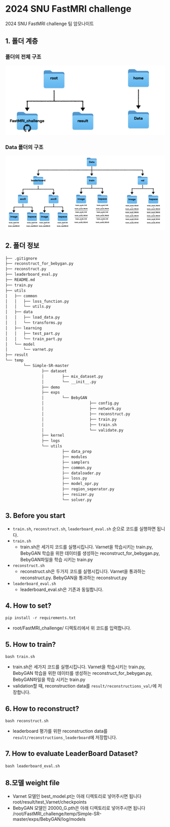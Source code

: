 # 2024 SNU FastMRI challenge
2024 SNU FastMRI challenge 팀 암모나이트

## 1. 폴더 계층

### 폴더의 전체 구조
![image](docs/fastmri_folder_structure.png)

### Data 폴더의 구조
![image](docs/fastmri_data_structure.png)

## 2. 폴더 정보

```bash
├── .gitignore
├── reconstruct_for_bebygan.py
├── reconstruct.py
├── leaderboard_eval.py
├── README.md
├── train.py
├── utils
│   ├── common
│   │   ├── loss_function.py
│   │   └── utils.py
│   ├── data
│   │   ├── load_data.py
│   │   └── transforms.py
│   ├── learning
│   │   ├── test_part.py
│   │   └── train_part.py
│   └── model
│       └── varnet.py
├── result
└── temp
		└── Simple-SR-master
				├── dataset
				│		 ├── mix_dataset.py
				│		 └── __init__.py
				├── demo
				├──	exps
				│		 └── BebyGAN
				│					 ├── config.py
				│					 ├── network.py
				│					 ├── reconstruct.py
				│					 ├── train.py
				│					 ├── train.sh
				│					 └── validate.py	  
				├── kernel
				├── logs
				└── utils 
						 ├── data_prep
						 ├── modules
						 ├── samplers
						 ├── common.py
						 ├── dataloader.py
						 ├── loss.py
						 ├── model_opr.py
						 ├── region_seperator.py
						 ├── resizer.py
						 └── solver.py
```

## 3. Before you start
* ```train.sh```, ```reconstruct.sh```, ```leaderboard_eval.sh``` 순으로 코드를 실행하면 됩니다.
* ```train.sh```
	 * train.sh은 세가지 코드를 실행시킵니다. Varnet을 학습시키는 train.py, BebyGAN 학습을 위한 데이터를 생성하는 reconstruct_for_bebygan.py, BebyGAN파일을 학습 시키는 train.py   
* ```reconstruct.sh```
   * reconstruct.sh은 두가지 코드를 실행시킵니다. Varnet을 통과하는 reconstruct.py. BebyGAN을 통과하는 reconstruct.py
* ```leaderboard_eval.sh```
   * leaderboard_eval.sh은 기존과 동일합니다.

## 4. How to set?
```
pip install -r requirements.txt 
```
* root/FastMRI_challenge/ 디렉토리에서 위 코드를 입력합니다.

## 5. How to train?
```
bash train.sh
```
- train.sh은 세가지 코드를 실행시킵니다. Varnet을 학습시키는 train.py, BebyGAN 학습을 위한 데이터를 생성하는 reconstruct_for_bebygan.py, BebyGAN파일을 학습 시키는 train.py
- validation할 때, reconstruction data를 ```result/reconstructions_val/```에 저장합니다.

## 6. How to reconstruct?
```
bash reconstruct.sh
```
- leaderboard 평가를 위한 reconstruction data를 ```result/reconstructions_leaderboard```에 저장합니다.

## 7. How to evaluate LeaderBoard Dataset?
```
bash leaderboard_eval.sh
```

## 8.모델 weight file
- Varnet 모델인 best_model.pt는 아래 디렉토리로 넣어주시면 됩니다
root/result/test_Varnet/checkpoints
- BebyGAN 모델인 20000_G.pth은 아래 디렉토리로 넣어주시면 됩니다
/root/FastMRI_challenge/temp/Simple-SR-master/exps/BebyGAN/log/models